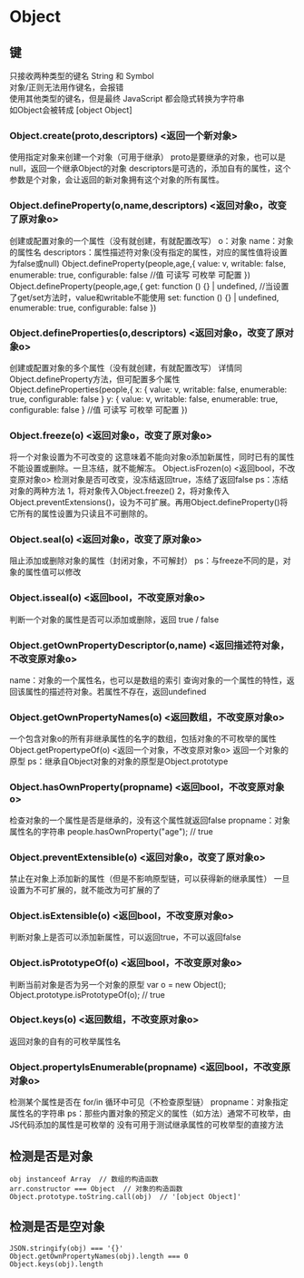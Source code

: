 # Object

## 键
只接收两种类型的键名 String 和 Symbol  
对象/正则无法用作键名，会报错  
使用其他类型的键名，但是最终 JavaScript 都会隐式转换为字符串  
如Object会被转成 [object Object]  

### Object.create(proto,descriptors) <返回一个新对象>
使用指定对象来创建一个对象（可用于继承）
proto是要继承的对象，也可以是null，返回一个继承Object的对象
descriptors是可选的，添加自有的属性，这个参数是个对象，会让返回的新对象拥有这个对象的所有属性。

### Object.defineProperty(o,name,descriptors) <返回对象o，改变了原对象o>
创建或配置对象的一个属性（没有就创建，有就配置改写）
o：对象
name：对象的属性名
descriptors：属性描述符对象(没有指定的属性，对应的属性值将设置为false或null)
Object.defineProperty(people,age,{
value: v, writable: false, enumerable: true, configurable: false
//值 可读写 可枚举 可配置
})
Object.defineProperty(people,age,{
  get: function () {} | undefined, //当设置了get/set方法时，value和writable不能使用
  set: function () {} | undefined, 
  enumerable: true, 
  configurable: false
})

### Object.defineProperties(o,descriptors) <返回对象o，改变了原对象o>
创建或配置对象的多个属性（没有就创建，有就配置改写）
详情同Object.defineProperty方法，但可配置多个属性
Object.defineProperties(people,{
x: { value: v, writable: false, enumerable: true, configurable: false }
y: { value: v, writable: false, enumerable: true, configurable: false }
//值 可读写 可枚举 可配置
})

### Object.freeze(o) <返回对象o，改变了原对象o>
将一个对象设置为不可改变的
这意味着不能向对象o添加新属性，同时已有的属性不能设置或删除。一旦冻结，就不能解冻。
Object.isFrozen(o) <返回bool，不改变原对象o>
检测对象是否可改变，没冻结返回true，冻结了返回false
ps：冻结对象的两种方法
1，将对象传入Object.freeze()
2，将对象传入Object.preventExtensions()，设为不可扩展。再用Object.defineProperty()将它所有的属性设置为只读且不可删除的。

### Object.seal(o) <返回对象o，改变了原对象o>
阻止添加或删除对象的属性（封闭对象，不可解封）
ps：与freeze不同的是，对象的属性值可以修改

### Object.isseal(o) <返回bool，不改变原对象o>
判断一个对象的属性是否可以添加或删除，返回 true / false

### Object.getOwnPropertyDescriptor(o,name) <返回描述符对象，不改变原对象o>
name：对象的一个属性名，也可以是数组的索引
查询对象的一个属性的特性，返回该属性的描述符对象。若属性不存在，返回undefined

### Object.getOwnPropertyNames(o) <返回数组，不改变原对象o>
一个包含对象o的所有非继承属性的名字的数组，包括对象的不可枚举的属性
Object.getPropertypeOf(o) <返回一个对象，不改变原对象o>
返回一个对象的原型
ps：继承自Object对象的对象的原型是Object.prototype

### Object.hasOwnProperty(propname) <返回bool，不改变原对象o>
检查对象的一个属性是否是继承的，没有这个属性就返回false
propname：对象属性名的字符串
people.hasOwnProperty("age"); // true

### Object.preventExtensible(o) <返回对象o，改变了原对象o>
禁止在对象上添加新的属性（但是不影响原型链，可以获得新的继承属性）
一旦设置为不可扩展的，就不能改为可扩展的了

### Object.isExtensible(o) <返回bool，不改变原对象o>
判断对象上是否可以添加新属性，可以返回true，不可以返回false

### Object.isPrototypeOf(o) <返回bool，不改变原对象o>
判断当前对象是否为另一个对象的原型
var o = new Object();
Object.prototype.isPrototypeOf(o); // true

### Object.keys(o) <返回数组，不改变原对象o>
返回对象的自有的可枚举属性名

### Object.propertylsEnumerable(propname) <返回bool，不改变原对象o>
检测某个属性是否在 for/in 循环中可见（不检查原型链）
propname：对象指定属性名的字符串
ps：那些内置对象的预定义的属性（如方法）通常不可枚举，由JS代码添加的属性是可枚举的
没有可用于测试继承属性的可枚举型的直接方法

## 检测是否是对象
```
obj instanceof Array  // 数组的构造函数
arr.constructor === Object  // 对象的构造函数
Object.prototype.toString.call(obj)  // '[object Object]'
```

## 检测是否是空对象
```
JSON.stringify(obj) === '{}'
Object.getOwnPropertyNames(obj).length === 0
Object.keys(obj).length
```